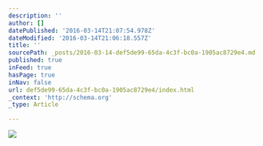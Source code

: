 ```yaml
---
description: ''
author: []
datePublished: '2016-03-14T21:07:54.978Z'
dateModified: '2016-03-14T21:06:18.557Z'
title: ''
sourcePath: _posts/2016-03-14-def5de99-65da-4c3f-bc0a-1905ac8729e4.md
published: true
inFeed: true
hasPage: true
inNav: false
url: def5de99-65da-4c3f-bc0a-1905ac8729e4/index.html
_context: 'http://schema.org'
_type: Article

---
```

![](https://the-grid-user-content.s3-us-west-2.amazonaws.com/b584561c-4066-44e8-91e5-ddb1dbd5b534.png)